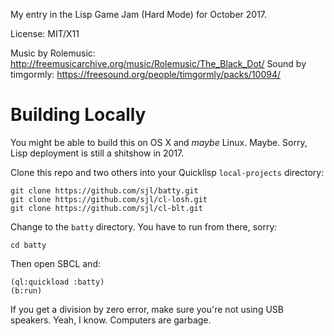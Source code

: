 My entry in the Lisp Game Jam (Hard Mode) for October 2017.

License: MIT/X11

Music by Rolemusic: <http://freemusicarchive.org/music/Rolemusic/The_Black_Dot/>
Sound by timgormly: <https://freesound.org/people/timgormly/packs/10094/>

Building Locally
================

You might be able to build this on OS X and *maybe* Linux.  Maybe.  Sorry, Lisp
deployment is still a shitshow in 2017.

Clone this repo and two others into your Quicklisp `local-projects` directory:

    git clone https://github.com/sjl/batty.git
    git clone https://github.com/sjl/cl-losh.git
    git clone https://github.com/sjl/cl-blt.git

Change to the `batty` directory.  You have to run from there, sorry:

    cd batty

Then open SBCL and:

    (ql:quickload :batty)
    (b:run)

If you get a division by zero error, make sure you're not using USB speakers.
Yeah, I know.  Computers are garbage.




